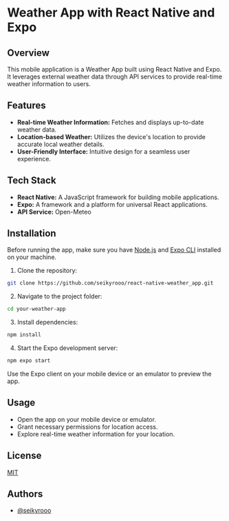 # Weather App with React Native and Expo

## Overview

This mobile application is a Weather App built using React Native and Expo. It leverages external weather data through API services to provide real-time weather information to users.

## Features

- **Real-time Weather Information:** Fetches and displays up-to-date weather data.
- **Location-based Weather:** Utilizes the device's location to provide accurate local weather details.
- **User-Friendly Interface:** Intuitive design for a seamless user experience.

## Tech Stack

- **React Native:** A JavaScript framework for building mobile applications.
- **Expo:** A framework and a platform for universal React applications.
- **API Service:** Open-Meteo

## Installation

Before running the app, make sure you have [Node.js](https://nodejs.org/) and [Expo CLI](https://docs.expo.dev/get-started/installation/) installed on your machine.

1. Clone the repository:

```bash
git clone https://github.com/seikyrooo/react-native-weather_app.git
```
   
2. Navigate to the project folder:

```bash
cd your-weather-app
```

3. Install dependencies:

```bash
npm install
```

4. Start the Expo development server:

```bash
npm expo start
```

Use the Expo client on your mobile device or an emulator to preview the app.

## Usage

- Open the app on your mobile device or emulator.
- Grant necessary permissions for location access.
- Explore real-time weather information for your location.

## License

[MIT](https://choosealicense.com/licenses/mit/)

## Authors

- [@seikyrooo](https://www.github.com/seikyrooo)
